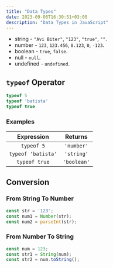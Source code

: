 ```yaml
---
title: "Data Types"
date: 2023-09-06T16:30:51+03:00
description: "Data Types in JavaScript"
---
```


* string - `"Avi Biter"`, `"123"`, `"true"`, `""`.
* number - `123`, `123.456`, `0.123`, `0`, `-123`.
* boolean - `true`, `false`.
* null - `null`.
* undefined - `undefined`.


## `typeof` Operator

```js
typeof 5
typeof 'batista'
typeof true
```

### Examples

| Expression         | Returns     |
| :-----:            | :-----:     |
| `typeof 5`         | `'number'`  |
| `typeof 'batista'` | `'string'`  |
| `typeof true`      | `'boolean'` |

## Conversion

### From String To Number

```js
const str = '123';
const num1 = Number(str);
const num2 = parseInt(str);
```

### From Number To String

```js
const num = 123;
const str1 = String(num);
const str2 = num.toString();
```
